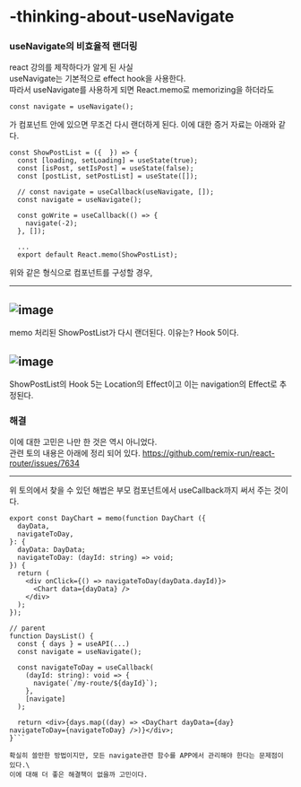 ﻿# -thinking-about-useNavigate

### useNavigate의 비효율적 랜더링
react 강의를 제작하다가 알게 된 사실\
useNavigate는 기본적으로 effect hook을 사용한다.\
따라서 useNavigate를 사용하게 되면 React.memo로 memorizing을 하더라도 

```
const navigate = useNavigate();
```

가 컴포넌트 안에 있으면 무조건 다시 랜더하게 된다. 이에 대한 증거 자료는 아래와 같다.



```
const ShowPostList = ({  }) => {
  const [loading, setLoading] = useState(true);
  const [isPost, setIsPost] = useState(false);
  const [postList, setPostList] = useState([]);

  // const navigate = useCallback(useNavigate, []);
  const navigate = useNavigate();

  const goWrite = useCallback(() => {
    navigate(-2);
  }, []);
  
  ...
  export default React.memo(ShowPostList);
```

위와 같은 형식으로 컴포넌트를 구성할 경우, 

---
![image](https://user-images.githubusercontent.com/59525356/157872277-75bc9dbd-ae3e-4305-a745-caa0e819788b.png)
---

memo 처리된 ShowPostList가 다시 랜더된다. 이유는? Hook 5이다. 

![image](https://user-images.githubusercontent.com/59525356/157872512-1b17b76e-2f26-4b1e-8e24-181709e94236.png)
---

ShowPostList의 Hook 5는 Location의 Effect이고 이는 navigation의 Effect로 추정된다.

### 해결

이에 대한 고민은 나만 한 것은 역시 아니었다.\
관련 토의 내용은 아래에 정리 되어 있다.
https://github.com/remix-run/react-router/issues/7634

---
위 토의에서 찾을 수 있던 해법은 부모 컴포넌트에서 useCallback까지 써서 주는 것이다.

```// child
export const DayChart = memo(function DayChart ({
  dayData,
  navigateToDay,
}: {
  dayData: DayData;
  navigateToDay: (dayId: string) => void;
}) {
  return (
    <div onClick={() => navigateToDay(dayData.dayId)}>
      <Chart data={dayData} />
    </div>
  );
});

// parent
function DaysList() {
  const { days } = useAPI(...)
  const navigate = useNavigate();

  const navigateToDay = useCallback(
    (dayId: string): void => {
      navigate(`/my-route/${dayId}`);
    },
    [navigate]
  );

  return <div>{days.map((day) => <DayChart dayData={day} navigateToDay={navigateToDay} />)}</div>;
}```

확실히 쓸만한 방법이지만, 모든 navigate관련 함수를 APP에서 관리해야 한다는 문제점이 있다.\
이에 대해 더 좋은 해결책이 없을까 고민이다.
